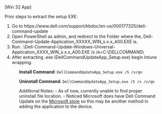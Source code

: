[Win 32 App]

Prior steps to extract the setup EXE:
<ol>
    <li>Go to https://www.dell.com/support/kbdoc/en-us/000177325/dell-command-update</li>
    <li>Open PowerShell as admin, and redirect to the Folder where the, Dell-Command-Update-Application_XXXXX_WIN_x.x.x_A00.EXE is.</li>
    <li>Run: .\Dell-Command-Update-Windows-Universal-Application_XXXX_WIN_x.x.x_A00.EXE /s /e=C:\DELLCOMMAND\</li>
    <li>After extracting .exe (DellCommandUpdateApp_Setup.exe) begin Intune wrapping.</li>
<ol>

**Install Command**: ```DellCommandUpdateApp_Setup.exe /S /v/qn```

**Uninstall Command**: ```DellCommandUpdateApp_Setup.exe /S /x /v/qn```

Additional Notes: 
    - As of now, currently unable to find proper uninstall file location. 
    - Noticed Microsoft does have Dell Command Update on the [Microsoft store](https://www.microsoft.com/en-us/p/dell-command-update/9n0k4b9pjt60)
        so this may be another method in adding the application to the device. 




